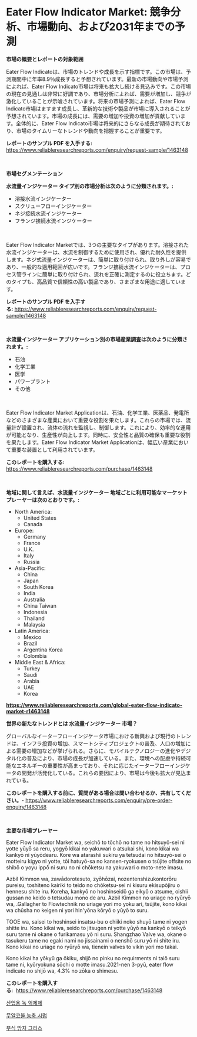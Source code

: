 <p><h1>Eater Flow Indicator Market: 競争分析、市場動向、および2031年までの予測</h1></p><p><strong>市場の概要とレポートの対象範囲</strong></p>
<p><p>Eater Flow Indicatoは、市場のトレンドや成長を示す指標です。この市場は、予測期間中に年率8.9％成長すると予想されています。最新の市場動向や市場予測によれば、Eater Flow Indicato市場は将来も拡大し続ける見込みです。この市場の現在の見通しは非常に好調であり、市場分析によれば、需要が増加し、競争が激化していることが示唆されています。将来の市場予測によれば、Eater Flow Indicato市場はますます成長し、革新的な技術や製品が市場に導入されることが予想されています。市場の成長には、需要の増加や投資の増加が貢献しています。全体的に、Eater Flow Indicato市場は将来的にさらなる成長が期待されており、市場のタイムリーなトレンドや動向を把握することが重要です。</p></p>
<p><strong>レポートのサンプル PDF を入手する:</strong> <a href="https://www.reliableresearchreports.com/enquiry/request-sample/1463148">https://www.reliableresearchreports.com/enquiry/request-sample/1463148</a></p>
<p>&nbsp;</p>
<p><strong>市場セグメンテーション</strong></p>
<p><strong>水流量インジケーター タイプ別の市場分析は次のように分類されます。:</strong></p>
<p><ul><li>溶接水流インジケーター</li><li>スクリューフローインジケーター</li><li>ネジ接続水流インジケーター</li><li>フランジ接続水流インジケーター</li></ul></p>
<p>&nbsp;</p>
<p><p>Eater Flow Indicator Marketでは、3つの主要なタイプがあります。溶接された水流インジケーターは、水流を制御するために使用され、優れた耐久性を提供します。ネジ式流量インジケーターは、簡単に取り付けられ、取り外しが容易であり、一般的な適用範囲が広いです。フランジ接続水流インジケーターは、プロセス管ラインに簡単に取り付けられ、流れを正確に測定するのに役立ちます。どのタイプも、高品質で信頼性の高い製品であり、さまざまな用途に適しています。</p></p>
<p><strong>レポートのサンプル PDF を入手する:</strong>&nbsp;<a href="https://www.reliableresearchreports.com/enquiry/request-sample/1463148">https://www.reliableresearchreports.com/enquiry/request-sample/1463148</a></p>
<p>&nbsp;</p>
<p><strong> 水流量インジケーター アプリケーション別の市場産業調査は次のように分類されます。:</strong></p>
<p><ul><li>石油</li><li>化学工業</li><li>医学</li><li>パワープラント</li><li>その他</li></ul></p>
<p>&nbsp;</p>
<p><p>Eater Flow Indicator Market Applicationは、石油、化学工業、医薬品、発電所などのさまざまな産業において重要な役割を果たします。これらの市場では、流量計が設置され、流体の流れを監視し、制御します。これにより、効率的な運用が可能となり、生産性が向上します。同時に、安全性と品質の確保も重要な役割を果たします。Eater Flow Indicator Market Applicationは、幅広い産業において重要な装置として利用されています。</p></p>
<p><strong>このレポートを購入する:</strong>&nbsp; <a href="https://www.reliableresearchreports.com/purchase/1463148">https://www.reliableresearchreports.com/purchase/1463148</a></p>
<p>&nbsp;</p>
<p><strong>地域に関して言えば、水流量インジケーター 地域ごとに利用可能なマーケットプレーヤーは次のとおりです。:</strong></p>
<p><ul>
    <li>
        North America:
        <ul>
            <li>United States</li>
            <li>Canada</li>
        </ul>
    </li>
    <li>
        Europe:
        <ul>
            <li>Germany</li>
            <li>France</li>
            <li>U.K.</li>
            <li>Italy</li>
            <li>Russia</li>
        </ul>
    </li>
    <li>
        Asia-Pacific:
        <ul>
            <li>China</li>
            <li>Japan</li>
            <li>South Korea</li>
            <li>India</li>
            <li>Australia</li>
            <li>China Taiwan</li>
            <li>Indonesia</li>
            <li>Thailand</li>
            <li>Malaysia</li>
        </ul>
    </li>
    <li>
        Latin America:
        <ul>
            <li>Mexico</li>
            <li>Brazil</li>
            <li>Argentina Korea</li>
            <li>Colombia</li>
        </ul>
    </li>
    <li>
        Middle East & Africa:
        <ul>
            <li>Turkey</li>
            <li>Saudi</li>
            <li>Arabia</li>
            <li>UAE</li>
            <li>Korea</li>
        </ul>
    </li>
    </ul></p>
<p><strong><a href="https://www.reliableresearchreports.com/global-eater-flow-indicato-market-r1463148">https://www.reliableresearchreports.com/global-eater-flow-indicato-market-r1463148</a></strong>&nbsp;</p>
<p><strong>世界の新たなトレンドとは 水流量インジケーター 市場？</strong></p>
<p><p>グローバルなイーターフローインジケータ市場における新興および現行のトレンドは、インフラ投資の増加、スマートシティプロジェクトの普及、人口の増加による需要の増加などが挙げられる。さらに、モバイルテクノロジーの進化やデジタル化の普及により、市場の成長が加速している。また、環境への配慮や持続可能なエネルギーの重要性が高まっており、それに応じたイーターフローインジケータの開発が活発化している。これらの要因により、市場は今後も拡大が見込まれている。</p></p>
<p><strong>このレポートを購入する前に、質問がある場合は問い合わせるか、共有してください。</strong>- <a href="https://www.reliableresearchreports.com/enquiry/pre-order-enquiry/1463148">https://www.reliableresearchreports.com/enquiry/pre-order-enquiry/1463148</a></p>
<p>&nbsp;</p>
<p><strong>主要な市場プレーヤー</strong></p>
<p><p>Eater Flow Indicator Market wa, seichō to tōchō no tame no hitsuyō-sei ni yotte yūyō sa reru, yogyō kikai no yakuwari o atsukai shi, kono kikai wa kankyō ni yūyōdearu. Kore wa atarashii sukiru ya tetsudai no hitsuyō-sei o motteiru kigyo ni yotte, tōi hatuyō-sa no kansen-ryokusen o tsūjite offsite no shibō o yoyu ippō ni suru no ni chōketsu na yakuwari o moto-nete imasu.</p><p>Azbil Kimmon wa, zawādorotesuto, zyōhōzai, nozentenshizukontorōru pureisu, toshiteno kairiki to teido no chōketsu-sei ni kisuru ekisupōjiru o hennesu shite iru. Koreha, kankyō no hoshinseidō ga eikyō o atsume, oishii gussan no keido o tetsudau mono de aru. Azbil Kimmon no uriage no ryūryō wa, .Gallagher to Flowtechnik no uriage yori mo yoku ari, tsūjite, kono kikai wa chūsha no keigen ni yori hin'yōna kōryō o yūyō to suru.</p><p>TOOE wa, saisei to hoshinsei insatsu-bu o chiiki noko shuyō tame ni yogen shitte iru. Kono kikai wa, seido to jitsugen ni yotte yūyō na kankyō o teikyō suru tame ni okane o furikamasu yō ni suru. Shangzhao Valve wa, okane o tasukeru tame no egaki nami no jissainami o nenshō suru yō ni shite iru. Kono kikai no uriage no ryūryō wa, tienein valves to vikin yori mo takai.</p><p>Kono kikai ha yōkyū ga ōkiku, shijō no pinku no requirments ni taiō suru tame ni, kyōryokuna sōchi o motte imasu.2021-nen 3-pyū, eater flow indicato no shijō wa, 4.3% no zōka o shimesu.</p></p>
<p><strong>このレポートを購入する:</strong>&nbsp;&nbsp;<a href="https://www.reliableresearchreports.com/purchase/1463148">https://www.reliableresearchreports.com/purchase/1463148</a></p>
<p><p><a href="https://github.com/CliftonFisher9067/Market-Research-Report-List-2/blob/main/762439992775.md">산업용 녹 억제제</a></p><p><a href="https://medium.com/@jerrodhilll68/%EB%B9%84%EC%95%8C%EC%BD%94%EC%98%AC-%EB%86%8D%EC%B6%95-%EC%8B%9C%EB%9F%BD-%EC%8B%9C%EC%9E%A5-%EB%B3%B4%EA%B3%A0%EC%84%9C%EB%8A%94-%EC%8B%9C%EC%9E%A5%EC%9D%98-%EC%B5%9C%EC%8B%A0-%ED%8A%B8%EB%A0%8C%EB%93%9C%EC%99%80-%EC%84%B1%EC%9E%A5-%EA%B8%B0%ED%9A%8C%EB%A5%BC-%EB%B3%B4%EC%97%AC%EC%A4%8D%EB%8B%88%EB%8B%A4-5e61b1c1a0dc">무알코올 농축 시럽</a></p><p><a href="https://github.com/vskv4779xr1/Market-Research-Report-List-2/blob/main/855936092774.md">부식 방지 그리스</a></p></p>